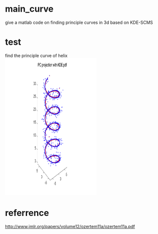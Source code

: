 # main_curve
give a matlab code on finding principle curves in 3d based on KDE-SCMS

# test
find the principle curve of helix
<img src = "main curve of helix curve.png" width = "300" height = "450">

# referrence
<http://www.jmlr.org/papers/volume12/ozertem11a/ozertem11a.pdf>
